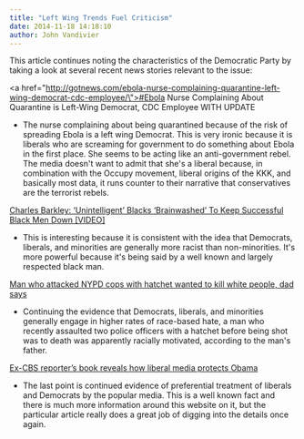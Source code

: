 ```yaml
---
title: "Left Wing Trends Fuel Criticism"
date: 2014-11-18 14:18:10
author: John Vandivier
---
```




This article continues noting the characteristics of the Democratic Party by taking a look at several recent news stories relevant to the issue:

<a href=\"http://gotnews.com/ebola-nurse-complaining-quarantine-left-wing-democrat-cdc-employee/\">#Ebola Nurse Complaining About Quarantine is Left-Wing Democrat, CDC Employee WITH UPDATE</a>
<ul>
	<li>The nurse complaining about being quarantined because of the risk of spreading Ebola is a left wing Democrat. This is very ironic because it is liberals who are screaming for government to do something about Ebola in the first place. She seems to be acting like an anti-government rebel. The media doesn't want to admit that she's a liberal because, in combination with the Occupy movement, liberal origins of the KKK, and basically most data, it runs counter to their narrative that conservatives are the terrorist rebels.</li>
</ul>
<a href=\"http://dailycaller.com/2014/10/25/charles-barkley-unintelligent-blacks-brainwashed-to-keep-successful-black-men-down-video/\">Charles Barkley: ‘Unintelligent’ Blacks ‘Brainwashed’ To Keep Successful Black Men Down [VIDEO]</a>
<ul>
	<li>This is interesting because it is consistent with the idea that Democrats, liberals, and minorities are generally more racist than non-minorities. It's more powerful because it's being said by a well known and largely respected black man.</li>
</ul>
<a href=\"http://www.foxnews.com/us/2014/10/26/man-who-attacked-nypd-cops-with-hatchet-wanted-to-kill-white-people-dad-says/\">Man who attacked NYPD cops with hatchet wanted to kill white people, dad says</a>
<ul>
	<li>Continuing the evidence that Democrats, liberals, and minorities generally engage in higher rates of race-based hate, a man who recently assaulted two police officers with a hatchet before being shot was to death was apparently racially motivated, according to the man's father.</li>
</ul>
<a href=\"http://nypost.com/2014/10/25/former-cbs-reporter-explains-how-the-liberal-media-protects-obama/\">Ex-CBS reporter’s book reveals how liberal media protects Obama</a>
<ul>
	<li>The last point is continued evidence of preferential treatment of liberals and Democrats by the popular media. This is a well known fact and there is much more information around this website on it, but the particular article really does a great job of digging into the details once again.</li>
</ul>